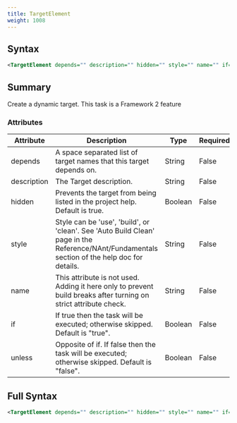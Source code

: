 ```yaml
---
title: TargetElement
weight: 1008
---
```

## Syntax
```xml
<TargetElement depends="" description="" hidden="" style="" name="" if="" unless="" />
```
## Summary ##
Create a dynamic target. This task is a Framework 2 feature


### Attributes
| Attribute | Description | Type | Required |
| --------- | ----------- | ---- | -------- |
| depends | A space separated list of target names that this target depends on. | String | False |
| description | The Target description. | String | False |
| hidden | Prevents the target from being listed in the project help. Default is true. | Boolean | False |
| style | Style can be &#39;use&#39;, &#39;build&#39;, or &#39;clean&#39;.   See &#39;Auto Build Clean&#39;<br>page in the Reference/NAnt/Fundamentals section of the help doc for details. | String | False |
| name | This attribute is not used. Adding it here only to prevent build breaks after turning on strict attribute check. | String | False |
| if | If true then the task will be executed; otherwise skipped. Default is &quot;true&quot;. | Boolean | False |
| unless | Opposite of if.  If false then the task will be executed; otherwise skipped. Default is &quot;false&quot;. | Boolean | False |

## Full Syntax
```xml
<TargetElement depends="" description="" hidden="" style="" name="" if="" unless="" />
```
